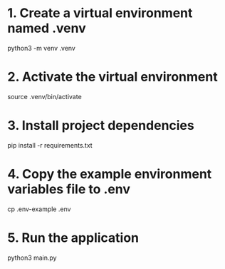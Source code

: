 # 1. Create a virtual environment named .venv
python3 -m venv .venv

# 2. Activate the virtual environment
source .venv/bin/activate

# 3. Install project dependencies
pip install -r requirements.txt

# 4. Copy the example environment variables file to .env
cp .env-example .env

# 5. Run the application
python3 main.py
